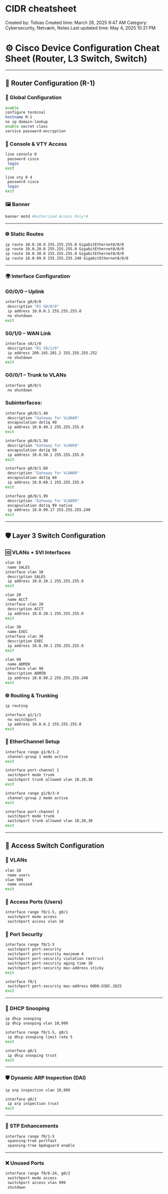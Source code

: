 # CIDR cheatsheet

Created by: Tobias
Created time: March 26, 2025 9:47 AM
Category: Cybersecurity, Netværk, Notes
Last updated time: May 4, 2025 10:21 PM

# ⚙️ Cisco Device Configuration Cheat Sheet (Router, L3 Switch, Switch)

---

## 🛜 Router Configuration (R-1)

### 🔧 Global Configuration

```bash
enable
configure terminal
hostname R-1
no ip domain-lookup
enable secret class
service password-encryption
```

### 🧑 Console & VTY Access

```bash
line console 0
 password cisco
 login
exit

line vty 0 4
 password cisco
 login
exit
```

### 🖼 Banner

```bash
banner motd #Authorized Access Only!#
```

---

### 🌐 Static Routes

```bash
ip route 10.0.10.0 255.255.255.0 GigabitEthernet0/0/0
ip route 10.0.20.0 255.255.255.0 GigabitEthernet0/0/0
ip route 10.0.30.0 255.255.255.0 GigabitEthernet0/0/0
ip route 10.0.99.0 255.255.255.240 GigabitEthernet0/0/0
```

---

### 🌍 Interface Configuration

### G0/0/0 – Uplink

```bash
interface g0/0/0
 description "R1 G0/0/0"
 ip address 10.0.0.1 255.255.255.0
 no shutdown
exit
```

### S0/1/0 – WAN Link

```bash
interface s0/1/0
 description "R1 S0/1/0"
 ip address 209.165.201.2 255.255.255.252
 no shutdown
exit
```

### G0/0/1 – Trunk to VLANs

```bash
interface g0/0/1
 no shutdown
```

### Subinterfaces:

```bash
interface g0/0/1.40
 description "Gateway for VLAN40"
 encapsulation dot1q 40
 ip address 10.0.40.1 255.255.255.0
exit

interface g0/0/1.50
 description "Gateway for VLAN50"
 encapsulation dot1q 50
 ip address 10.0.50.1 255.255.255.0
exit

interface g0/0/1.60
 description "Gateway for VLAN60"
 encapsulation dot1q 60
 ip address 10.0.60.1 255.255.255.0
exit

interface g0/0/1.99
 description "Gateway for VLAN99"
 encapsulation dot1q 99 native
 ip address 10.0.99.17 255.255.255.240
exit
```

---

## 🛡 Layer 3 Switch Configuration

### 🆔 VLANs + SVI Interfaces

```bash
vlan 10
 name SALES
interface vlan 10
 description SALES
 ip address 10.0.10.1 255.255.255.0
exit

vlan 20
 name ACCT
interface vlan 20
 description ACCT
 ip address 10.0.20.1 255.255.255.0
exit

vlan 30
 name EXEC
interface vlan 30
 description EXEC
 ip address 10.0.30.1 255.255.255.0
exit

vlan 99
 name ADMIN
interface vlan 99
 description ADMIN
 ip address 10.0.99.2 255.255.255.240
exit
```

### 🌐 Routing & Trunking

```bash
ip routing

interface g1/1/1
 no switchport
 ip address 10.0.0.2 255.255.255.0
exit
```

### 🔀 EtherChannel Setup

```bash
interface range g1/0/1-2
 channel-group 1 mode active
exit

interface port-channel 1
 switchport mode trunk
 switchport trunk allowed vlan 10,20,30
exit

interface range g1/0/3-4
 channel-group 2 mode active
exit

interface port-channel 2
 switchport mode trunk
 switchport trunk allowed vlan 10,20,30
exit
```

---

## 🧱 Access Switch Configuration

### 🧾 VLANs

```bash
vlan 10
 name users
vlan 999
 name unused
exit
```

### 🔌 Access Ports (Users)

```bash
interface range f0/1-5, g0/1
 switchport mode access
 switchport access vlan 10
```

### 🔐 Port Security

```bash
interface range f0/1-5
 switchport port-security
 switchport port-security maximum 4
 switchport port-security violation restrict
 switchport port-security aging time 10
 switchport port-security mac-address sticky
exit

interface f0/1
 switchport port-security mac-address 00D0.D3DC.2825
exit
```

---

### 🚫 DHCP Snooping

```bash
ip dhcp snooping
ip dhcp snooping vlan 10,999

interface range f0/1-5, g0/1
 ip dhcp snooping limit rate 5
exit

interface g0/1
 ip dhcp snooping trust
exit
```

---

### 🛡️ Dynamic ARP Inspection (DAI)

```bash
ip arp inspection vlan 10,999

interface g0/1
 ip arp inspection trust
exit
```

---

### 🌲 STP Enhancements

```bash
interface range f0/1-5
 spanning-tree portfast
 spanning-tree bpduguard enable
```

---

### ❌ Unused Ports

```bash
interface range f0/6-24, g0/2
 switchport mode access
 switchport access vlan 999
 shutdown
```